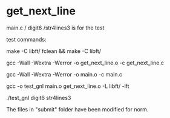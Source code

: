 # get_next_line
main.c / digit6 /str4lines3 is for the test

test commands:

make -C libft/ fclean && make -C libft/ 

gcc -Wall -Wextra -Werror -o get_next_line.o -c get_next_line.c

gcc -Wall -Wextra -Werror -o main.o -c main.c

gcc -o test_gnl main.o get_next_line.o -L libft/ -lft

./test_gnl digit6 str4lines3

The files in "submit" folder have been modified for norm.
